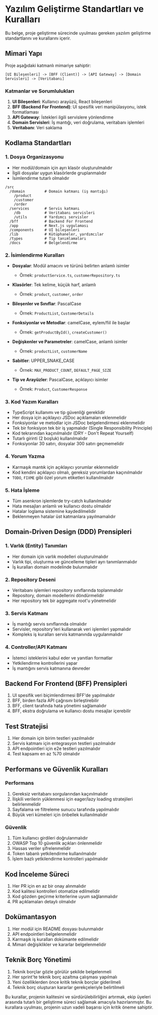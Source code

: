 # Yazılım Geliştirme Standartları ve Kuralları

Bu belge, proje geliştirme sürecinde uyulması gereken yazılım geliştirme standartlarını ve kurallarını içerir.

## Mimari Yapı

Proje aşağıdaki katmanlı mimariye sahiptir:

```
[UI Bileşenleri] -> [BFF (Client)] -> [API Gateway] -> [Domain Servisleri] -> [Veritabanı]
```

### Katmanlar ve Sorumlulukları

1. **UI Bileşenleri**: Kullanıcı arayüzü, React bileşenleri
2. **BFF (Backend For Frontend)**: UI spesifik veri manipülasyonu, istek formatlaması
3. **API Gateway**: İstekleri ilgili servislere yönlendirme
4. **Domain Servisleri**: İş mantığı, veri doğrulama, veritabanı işlemleri
5. **Veritabanı**: Veri saklama

## Kodlama Standartları

### 1. Dosya Organizasyonu

- Her modül/domain için ayrı klasör oluşturulmalıdır
- İlgili dosyalar uygun klasörlerde gruplanmalıdır
- İsimlendirme tutarlı olmalıdır

```
/src
  /domain         # Domain katmanı (iş mantığı)
    /product
    /customer
    /order
  /services       # Servis katmanı
    /db           # Veritabanı servisleri
    /utils        # Yardımcı servisler
  /bff            # Backend For Frontend
  /app            # Next.js uygulaması
  /components     # UI bileşenleri
  /lib            # Kütüphaneler, yardımcılar
  /types          # Tip tanımlamaları
  /docs           # Belgelendirme
```

### 2. İsimlendirme Kuralları

- **Dosyalar**: Modül amacını ve türünü belirten anlamlı isimler
  - Örnek: `productService.ts`, `customerRepository.ts`

- **Klasörler**: Tek kelime, küçük harf, anlamlı
  - Örnek: `product`, `customer`, `order`

- **Bileşenler ve Sınıflar**: PascalCase
  - Örnek: `ProductList`, `CustomerDetails`

- **Fonksiyonlar ve Metodlar**: camelCase, eylem/fiil ile başlar
  - Örnek: `getProductById()`, `createCustomer()`

- **Değişkenler ve Parametreler**: camelCase, anlamlı isimler
  - Örnek: `productList`, `customerName`

- **Sabitler**: UPPER_SNAKE_CASE
  - Örnek: `MAX_PRODUCT_COUNT`, `DEFAULT_PAGE_SIZE`

- **Tip ve Arayüzler**: PascalCase, açıklayıcı isimler
  - Örnek: `Product`, `CustomerResponse`

### 3. Kod Yazım Kuralları

- TypeScript kullanımı ve tip güvenliği gereklidir
- Her dosya için açıklayıcı JSDoc açıklamaları eklenmelidir
- Fonksiyonlar ve metodlar için JSDoc belgelendirmesi eklenmelidir
- Tek bir fonksiyon tek bir iş yapmalıdır (Single Responsibility Principle)
- Kod tekrarından kaçınılmalıdır (DRY - Don't Repeat Yourself)
- Tutarlı girinti (2 boşluk) kullanılmalıdır
- Fonksiyonlar 30 satırı, dosyalar 300 satırı geçmemelidir

### 4. Yorum Yazma

- Karmaşık mantık için açıklayıcı yorumlar eklenmelidir
- Kod kendini açıklayıcı olmalı, gereksiz yorumlardan kaçınılmalıdır
- `TODO`, `FIXME` gibi özel yorum etiketleri kullanılmalıdır

### 5. Hata İşleme

- Tüm asenkron işlemlerde try-catch kullanılmalıdır
- Hata mesajları anlamlı ve kullanıcı dostu olmalıdır
- Hatalar loglama sistemine kaydedilmelidir
- Beklenmeyen hatalar üst katmanlara yayılmamalıdır

## Domain-Driven Design (DDD) Prensipleri

### 1. Varlık (Entity) Tanımları

- Her domain için varlık modelleri oluşturulmalıdır
- Varlık tipi, oluşturma ve güncelleme tipleri ayrı tanımlanmalıdır
- İş kuralları domain modelinde bulunmalıdır

### 2. Repository Deseni

- Veritabanı işlemleri repository sınıflarında toplanmalıdır
- Repository, domain modellerini döndürmelidir
- Her repository tek bir aggregate root'u yönetmelidir

### 3. Servis Katmanı

- İş mantığı servis sınıflarında olmalıdır
- Servisler, repository'leri kullanarak veri işlemleri yapmalıdır
- Kompleks iş kuralları servis katmanında uygulanmalıdır

### 4. Controller/API Katmanı

- İstemci isteklerini kabul eder ve yanıtları formatlar
- Yetkilendirme kontrollerini yapar
- İş mantığını servis katmanına devreder

## Backend For Frontend (BFF) Prensipleri

1. UI spesifik veri biçimlendirmesi BFF'de yapılmalıdır
2. BFF, birden fazla API çağrısını birleştirebilir
3. BFF, client tarafında hata yönetimi sağlamalıdır
4. BFF, ekstra doğrulama ve kullanıcı dostu mesajlar içerebilir

## Test Stratejisi

1. Her domain için birim testleri yazılmalıdır
2. Servis katmanı için entegrasyon testleri yazılmalıdır
3. API endpointleri için e2e testleri yazılmalıdır
4. Test kapsamı en az %70 olmalıdır

## Performans ve Güvenlik Kuralları

### Performans

1. Gereksiz veritabanı sorgularından kaçınılmalıdır
2. İlişkili verilerin yüklenmesi için eager/lazy loading stratejileri belirlenmelidir
3. Sayfalama ve filtreleme sunucu tarafında yapılmalıdır
4. Büyük veri kümeleri için önbellek kullanılmalıdır

### Güvenlik

1. Tüm kullanıcı girdileri doğrulanmalıdır
2. OWASP Top 10 güvenlik açıkları önlenmelidir
3. Hassas veriler şifrelenmelidir
4. Token tabanlı yetkilendirme kullanılmalıdır
5. İşlem bazlı yetkilendirme kontrolleri yapılmalıdır

## Kod İnceleme Süreci

1. Her PR için en az bir onay alınmalıdır
2. Kod kalitesi kontrolleri otomatize edilmelidir
3. Kod gözden geçirme kriterlerine uyum sağlanmalıdır
4. PR açıklamaları detaylı olmalıdır

## Dokümantasyon

1. Her modül için README dosyası bulunmalıdır
2. API endpointleri belgelenmelidir
3. Karmaşık iş kuralları dokümante edilmelidir
4. Mimari değişiklikler ve kararlar belgelenmelidir

## Teknik Borç Yönetimi

1. Teknik borçlar gözle görülür şekilde belgelenmeli
2. Her sprint'te teknik borç azaltma çalışması yapılmalı
3. Yeni özelliklerden önce kritik teknik borçlar giderilmeli
4. Teknik borç oluşturan kararlar gerekçeleriyle belirtilmeli

Bu kurallar, projenin kalitesini ve sürdürülebilirliğini artırmak, ekip üyeleri arasında tutarlı bir geliştirme süreci sağlamak amacıyla hazırlanmıştır. Bu kurallara uyulması, projenin uzun vadeli başarısı için kritik öneme sahiptir.
